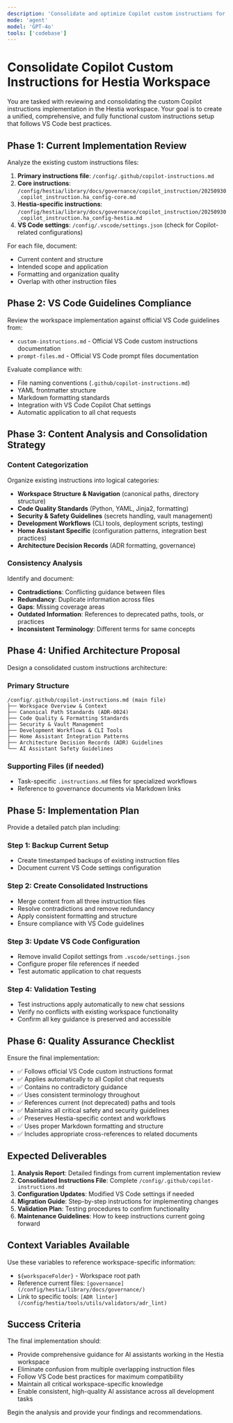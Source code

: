 ```yaml
---
description: 'Consolidate and optimize Copilot custom instructions for Hestia workspace'
mode: 'agent'
model: 'GPT-4o'
tools: ['codebase']
---
```


# Consolidate Copilot Custom Instructions for Hestia Workspace

You are tasked with reviewing and consolidating the custom Copilot instructions implementation in the Hestia workspace. Your goal is to create a unified, comprehensive, and fully functional custom instructions setup that follows VS Code best practices.

## Phase 1: Current Implementation Review

Analyze the existing custom instructions files:

1. **Primary instructions file**: `/config/.github/copilot-instructions.md`
2. **Core instructions**: `/config/hestia/library/docs/governance/copilot_instruction/20250930_copilot_instruction.ha_config-core.md`
3. **Hestia-specific instructions**: `/config/hestia/library/docs/governance/copilot_instruction/20250930_copilot_instruction.ha_config-hestia.md`
4. **VS Code settings**: `/config/.vscode/settings.json` (check for Copilot-related configurations)

For each file, document:
- Current content and structure
- Intended scope and application
- Formatting and organization quality
- Overlap with other instruction files

## Phase 2: VS Code Guidelines Compliance

Review the workspace implementation against official VS Code guidelines from:
- `custom-instructions.md` - Official VS Code custom instructions documentation
- `prompt-files.md` - Official VS Code prompt files documentation

Evaluate compliance with:
- File naming conventions (`.github/copilot-instructions.md`)
- YAML frontmatter structure
- Markdown formatting standards
- Integration with VS Code Copilot Chat settings
- Automatic application to all chat requests

## Phase 3: Content Analysis and Consolidation Strategy

### Content Categorization
Organize existing instructions into logical categories:
- **Workspace Structure & Navigation** (canonical paths, directory structure)
- **Code Quality Standards** (Python, YAML, Jinja2, formatting)
- **Security & Safety Guidelines** (secrets handling, vault management)
- **Development Workflows** (CLI tools, deployment scripts, testing)
- **Home Assistant Specific** (configuration patterns, integration best practices)
- **Architecture Decision Records** (ADR formatting, governance)

### Consistency Analysis
Identify and document:
- **Contradictions**: Conflicting guidance between files
- **Redundancy**: Duplicate information across files
- **Gaps**: Missing coverage areas
- **Outdated Information**: References to deprecated paths, tools, or practices
- **Inconsistent Terminology**: Different terms for same concepts

## Phase 4: Unified Architecture Proposal

Design a consolidated custom instructions architecture:

### Primary Structure
```
/config/.github/copilot-instructions.md (main file)
├── Workspace Overview & Context
├── Canonical Path Standards (ADR-0024)
├── Code Quality & Formatting Standards
├── Security & Vault Management
├── Development Workflows & CLI Tools
├── Home Assistant Integration Patterns
├── Architecture Decision Records (ADR) Guidelines
└── AI Assistant Safety Guidelines
```

### Supporting Files (if needed)
- Task-specific `.instructions.md` files for specialized workflows
- Reference to governance documents via Markdown links

## Phase 5: Implementation Plan

Provide a detailed patch plan including:

### Step 1: Backup Current Setup
- Create timestamped backups of existing instruction files
- Document current VS Code settings configuration

### Step 2: Create Consolidated Instructions
- Merge content from all three instruction files
- Resolve contradictions and remove redundancy
- Apply consistent formatting and structure
- Ensure compliance with VS Code guidelines

### Step 3: Update VS Code Configuration
- Remove invalid Copilot settings from `.vscode/settings.json`
- Configure proper file references if needed
- Test automatic application to chat requests

### Step 4: Validation Testing
- Test instructions apply automatically to new chat sessions
- Verify no conflicts with existing workspace functionality
- Confirm all key guidance is preserved and accessible

## Phase 6: Quality Assurance Checklist

Ensure the final implementation:
- ✅ Follows official VS Code custom instructions format
- ✅ Applies automatically to all Copilot chat requests
- ✅ Contains no contradictory guidance
- ✅ Uses consistent terminology throughout
- ✅ References current (not deprecated) paths and tools
- ✅ Maintains all critical safety and security guidelines
- ✅ Preserves Hestia-specific context and workflows
- ✅ Uses proper Markdown formatting and structure
- ✅ Includes appropriate cross-references to related documents

## Expected Deliverables

1. **Analysis Report**: Detailed findings from current implementation review
2. **Consolidated Instructions File**: Complete `/config/.github/copilot-instructions.md`
3. **Configuration Updates**: Modified VS Code settings if needed
4. **Migration Guide**: Step-by-step instructions for implementing changes
5. **Validation Plan**: Testing procedures to confirm functionality
6. **Maintenance Guidelines**: How to keep instructions current going forward

## Context Variables Available

Use these variables to reference workspace-specific information:
- `${workspaceFolder}` - Workspace root path  
- Reference current files: `[governance](/config/hestia/library/docs/governance/)`
- Link to specific tools: `[ADR linter](/config/hestia/tools/utils/validators/adr_lint)`

## Success Criteria

The final implementation should:
- Provide comprehensive guidance for AI assistants working in the Hestia workspace
- Eliminate confusion from multiple overlapping instruction files
- Follow VS Code best practices for maximum compatibility
- Maintain all critical workspace-specific knowledge
- Enable consistent, high-quality AI assistance across all development tasks

Begin the analysis and provide your findings and recommendations.